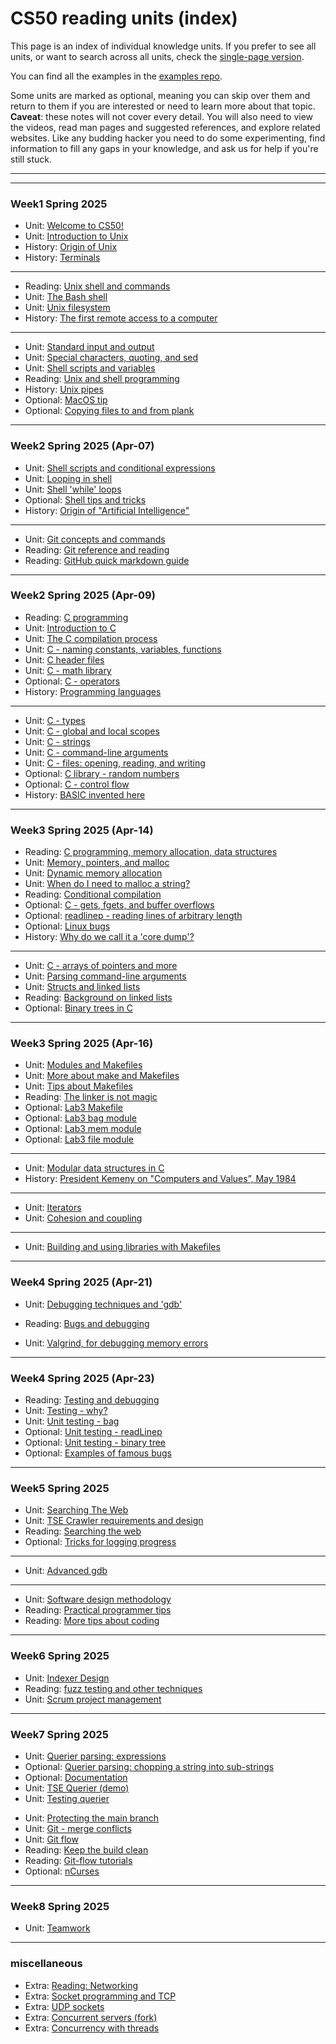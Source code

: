 # CS50 reading units (index)
<!-- DO NOT EDIT THIS FILE... see ../build.py -->

This page is an index of individual knowledge units.
If you prefer to see all units, or want to search across all units,
check the [single-page version](all.md).

You can find all the examples in the [examples repo](https://github.com/CS50DartmouthSP25/examples).

Some units are marked as optional, meaning you can skip over them and return to them if you are interested or need to learn more about that topic.
**Caveat**: these notes will not cover every detail.
You will also need to view the videos, read man pages and suggested references, and explore related websites.
Like any budding hacker you need to do some experimenting, find information to fill any gaps in your knowledge, and ask us for help if you're still stuck.

---




---

<!-- ### Sep-16 Fall 2024 -->
### Week1 Spring 2025 
* Unit: [Welcome to CS50!](overview.md)
* Unit: [Introduction to Unix](intro-unix.md)
* History: [Origin of Unix](hist-unix.md)
* History: [Terminals](hist-terminal.md)


---

* Reading: [Unix shell and commands](read-unix.md)
* Unit: [The Bash shell](bash-intro.md)
* Unit: [Unix filesystem](bash-files.md)
* History: [The first remote access to a computer](hist-stibitz.md)


---
<!--### Week2 Spring 2025-->
* Unit: [Standard input and output](bash-stdin-out.md)
* Unit: [Special characters, quoting, and sed](bash-quoting.md)
* Unit: [Shell scripts and variables](bash-script.md)
* Reading: [Unix and shell programming](read-shell.md)
* History: [Unix pipes](hist-pipes.md)
* Optional: [MacOS tip](macos.md)
* Optional: [Copying files to and from plank](scp.md)


---
### Week2 Spring 2025 (Apr-07)
* Unit: [Shell scripts and conditional expressions](bash-conditional.md)
* Unit: [Looping in shell](bash-loops.md)
* Unit: [Shell 'while' loops](bash-while.md)
* Optional: [Shell tips and tricks](bash-tips.md)
* History: [Origin of "Artificial Intelligence"](hist-ai.md)


---

* Unit: [Git concepts and commands](git.md)
* Reading: [Git reference and reading](read-git.md)
* Reading: [GitHub quick markdown guide](read-git2.md)

---

### Week2 Spring 2025 (Apr-09)
* Reading: [C programming](read-c1.md)
* Unit: [Introduction to C](c-intro.md)
* Unit: [The C compilation process](c-compile.md)
* Unit: [C - naming constants, variables, functions](c-names.md)
* Unit: [C header files](headerfiles.md)
* Unit: [C - math library](c-math.md)
* Optional: [C - operators](c-operators.md)
* History: [Programming languages](hist-c.md)

---

* Unit: [C - types](c-types.md)
* Unit: [C - global and local scopes](c-scopes.md)
* Unit: [C - strings](c-string.md)
* Unit: [C - command-line arguments](c-args.md)
* Unit: [C - files: opening, reading, and writing](c-stdio.md)
* Optional: [C library - random numbers](random.md)
* Optional: [C - control flow](c-flow.md)
* History: [BASIC invented here](hist-basic.md)


---
### Week3 Spring 2025 (Apr-14)
* Reading: [C programming, memory allocation, data structures](read-c2.md)
* Unit: [Memory, pointers, and malloc](memory.md)
* Unit: [Dynamic memory allocation](malloc.md)
* Unit: [When do I need to malloc a string?](malloc-when.md)
* Reading: [Conditional compilation](c-conditional-compilation.md)
* Optional: [C - gets, fgets, and buffer overflows](c-gets.md)
* Optional: [readlinep - reading lines of arbitrary length](readlinep.md)
* Optional: [Linux bugs](read-linux-bugs.md)
* History: [Why do we call it a 'core dump'?](core-memory.md)


---

* Unit: [C - arrays of pointers and more](c-arrays.md)
* Unit: [Parsing command-line arguments](parseArgs.md)
* Unit: [Structs and linked lists](structs.md)
* Reading: [Background on linked lists](read-linked-lists.md)
* Optional: [Binary trees in C](trees.md)


---
### Week3 Spring 2025 (Apr-16)
* Unit: [Modules and Makefiles](makefiles1.md)
* Unit: [More about make and Makefiles](makefiles2.md)
* Unit: [Tips about Makefiles](makefiles-tips.md)
* Reading: [The linker is not magic](read-linker.md)
* Optional: [Lab3 Makefile](lab3-Makefile.md)
* Optional: [Lab3 bag module](lab3-bag.md)
* Optional: [Lab3 mem module](lab3-mem.md)
* Optional: [Lab3 file module](lab3-file.md)


---

* Unit: [Modular data structures in C](modules.md)
* History: [President Kemeny on "Computers and Values”, May 1984](kemeny.md)


---

* Unit: [Iterators](iterators.md)
* Unit: [Cohesion and coupling](cohesion.md)

---

* Unit: [Building and using libraries with Makefiles](libraries.md)


---

### Week4 Spring 2025 (Apr-21)
* Unit: [Debugging techniques and 'gdb'](gdb.md)
* Reading: [Bugs and debugging](read-bugs.md)

* Unit: [Valgrind, for debugging memory errors](valgrind.md)


---

<!-- ### Oct-11 Fall 2024 -->
### Week4 Spring 2025 (Apr-23)
* Reading: [Testing and debugging](read-test.md)
* Unit: [Testing - why?](testing-intro.md)
* Unit: [Unit testing - bag](testing-bag.md)
* Optional: [Unit testing - readLinep](testing-readlinep.md)
* Optional: [Unit testing - binary tree](testing-trees.md)
* Optional: [Examples of famous bugs](testing-bugs.md)


---

<!-- ### Oct-14 Fall 2024-->
### Week5 Spring 2025 
* Unit: [Searching The Web](search.md)
* Unit: [TSE Crawler requirements and design](crawler.md)
* Reading: [Searching the web](read-search.md)
* Optional: [Tricks for logging progress](crawler-logging.md)

---

* Unit: [Advanced gdb](advgdb.md)


---

* Unit: [Software design methodology](design.md)
* Reading: [Practical programmer tips](read-design.md)
* Reading: [More tips about coding](read-coding.md)


---

<!-- ### Oct-21 Fall 2024 --> 
### Week6 Spring 2025 
* Unit: [Indexer Design](indexer.md)
* Reading: [fuzz testing and other techniques](fuzz-testing.md)
* Unit: [Scrum project management](scrum.md) 

---

### Week7 Spring 2025 
* Unit: [Querier parsing: expressions](querier-expressions.md)
* Optional: [Querier parsing: chopping a string into sub-strings](querier-chop.md)
* Optional: [Documentation](documentation.md)
* Unit: [TSE Querier (demo)](querier.md)
* Unit: [Testing querier](querier-testing.md)

<!-- --- -->

<!-- ### Oct-30 Fall 2024 -->
* Unit: [Protecting the main branch](protect-main.md)
* Unit: [Git - merge conflicts](git-conflict.md)
* Unit: [Git flow](git-flow.md)
* Reading: [Keep the build clean](read-clean.md)
* Reading: [Git-flow tutorials](read-git-flow.md)
* Optional: [nCurses](ncurses.md)

---

### Week8 Spring 2025 
* Unit: [Teamwork](teams.md)


---

<!-- ### Nov-04 Fall 2024 --> 
### miscellaneous
* Extra: [Reading: Networking](read-network.md)
* Extra: [Socket programming and TCP](sockets.md)
* Extra: [UDP sockets](udp.md)
* Extra: [Concurrent servers (fork)](fork.md)
* Extra: [Concurrency with threads](threads.md)
<!-- END -->
